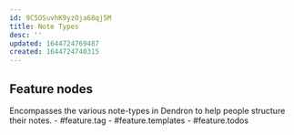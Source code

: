 ```yaml
---
id: 9C5OSuvhK9yzOja68qj5M
title: Note Types
desc: ''
updated: 1644724769487
created: 1644724740315
---
```


## Feature nodes

Encompasses the various note-types in Dendron to help people structure their notes. 
	- #feature.tag
	- #feature.templates
	- #feature.todos
